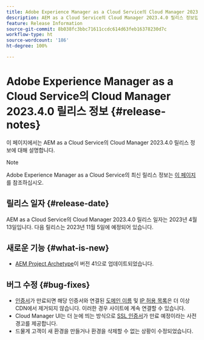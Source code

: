 ```yaml
---
title: Adobe Experience Manager as a Cloud Service의 Cloud Manager 2023.4.0 릴리스 정보
description: AEM as a Cloud Service의 Cloud Manager 2023.4.0 릴리스 정보입니다.
feature: Release Information
source-git-commit: 8b038fc3bbc71611ccdc614d63feb16378230d7c
workflow-type: ht
source-wordcount: '186'
ht-degree: 100%

---
```



# Adobe Experience Manager as a Cloud Service의 Cloud Manager 2023.4.0 릴리스 정보 {#release-notes}

이 페이지에서는 AEM as a Cloud Service의 Cloud Manager 2023.4.0 릴리스 정보에 대해 설명합니다.

>[!NOTE]
>
>Adobe Experience Manager as a Cloud Service의 최신 릴리스 정보는 [이 페이지](/help/release-notes/release-notes-cloud/release-notes-current.md)를 참조하십시오.

## 릴리스 일자 {#release-date}

AEM as a Cloud Service의 Cloud Manager 2023.4.0 릴리스 일자는 2023년 4월 13일입니다. 다음 릴리스는 2023년 11월 5일에 예정되어 있습니다.

## 새로운 기능 {#what-is-new}

* [AEM Project Archetype](https://experienceleague.adobe.com/docs/experience-manager-core-components/using/developing/archetype/overview.html)이 버전 41으로 업데이트되었습니다.

## 버그 수정 {#bug-fixes}

* [인증서](/help/implementing/cloud-manager/managing-ssl-certifications/introduction.md)가 만료되면 해당 인증서와 연결된 [도메인 이름](/help/implementing/cloud-manager/custom-domain-names/introduction.md) 및 [IP 허용 목록](/help/implementing/cloud-manager/ip-allow-lists/introduction.md)은 더 이상 CDN에서 제거되지 않습니다.  이러한 경우 사이트에 계속 연결할 수 있습니다.
* Cloud Manager UI는 더 눈에 띄는 방식으로 [SSL 인증서](/help/implementing/cloud-manager/managing-ssl-certifications/introduction.md)가 만료 예정이라는 사전 경고를 제공합니다.
* 드물게 고객이 새 환경을 만들거나 환경을 삭제할 수 없는 상황이 수정되었습니다.
